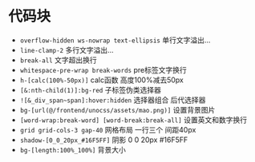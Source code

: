 # 代码块

- `overflow-hidden ws-nowrap text-ellipsis` 单行文字溢出...
- `line-clamp-2` 多行文字溢出...
- `break-all` 文字超出换行
- `whitespace-pre-wrap break-words`  pre标签文字换行
- `h-[calc(100%-50px)]` calc函数 高度100%减去50px
- `[&:nth-child(1)]:bg-red`  子标签伪类选择器
- `![&_div_span~span]:hover:hidden` 选择器组合 后代选择器
- `bg-[url(@/frontend/unocss/assets/mao.png)]` 设置背景图片
- `[word-wrap:break-word] [word-break:break-all]` 设置英文和数字换行
- `grid grid-cols-3 gap-40` 网格布局 一行三个 间距40px
- `shadow-[0_0_20px_#16F5FF]` 阴影 0 0 20px #16F5FF
- `bg-[length:100%_100%]` 背景大小
